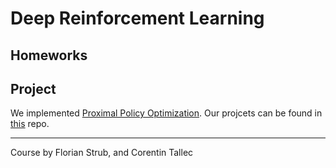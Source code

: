 # Deep Reinforcement Learning

## Homeworks

## Project

We implemented [Proximal Policy Optimization](https://arxiv.org/abs/1707.06347). Our projcets can be found in [this](https://github.com/emasquil/ppo) repo.

---

Course by Florian Strub, and Corentin Tallec 
